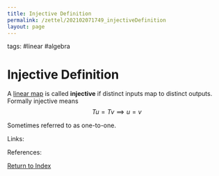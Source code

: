 ```yaml
---
title: Injective Definition
permalink: /zettel/202102071749_injectiveDefinition
layout: page
---
```

tags: #linear #algebra

# Injective Definition

A [linear map](202102071416_linearMapDefinition) is called **injective** if distinct inputs map to 
distinct outputs. Formally injective means
$$
T u = T v \implies u = v
$$

Sometimes referred to as one-to-one.

Links: 

References: 

[Return to Index](index)
